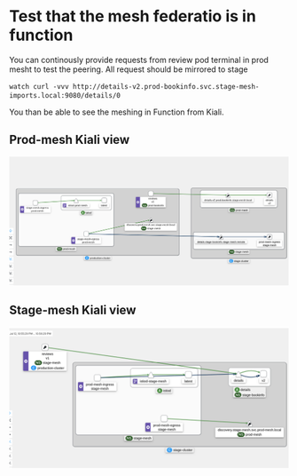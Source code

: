 
# Test that the mesh federatio is in function
You can continously provide requests from review pod terminal in prod mesht to test the peering. All request should be mirrored to stage


```
watch curl -vvv http://details-v2.prod-bookinfo.svc.stage-mesh-imports.local:9080/details/0
```

You than be able to see the meshing in Function from Kiali.

## Prod-mesh Kiali view

![prod-mesh](images/kiali_prod_mesh.png)



## Stage-mesh Kiali view

![stage-mesh](images/kiali_stage_mesh.png)